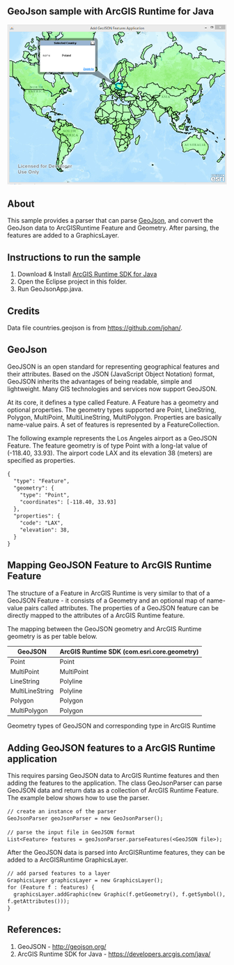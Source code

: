 ## GeoJson sample with ArcGIS Runtime for Java

![Screenshot](/geojson/screenshot.png?raw=true "Screenshot")

## About

This sample [](/geojson/src/GeoJsonApp.java) provides a parser [](/geojson/src/GeoJsonParser.java) that can 
parse [GeoJson](http://geojson.org/), and convert the GeoJson data [](/geojson/countries.geojson) to 
ArcGISRuntime Feature and Geometry. After parsing, the features are added to a GraphicsLayer.

## Instructions to run the sample
1. Download & Install [ArcGIS Runtime SDK for Java](https://developers.arcgis.com/java/)
2. Open the Eclipse project in this folder.
3. Run GeoJsonApp.java.

## Credits
Data file countries.geojson is from https://github.com/johan/.

## GeoJson
GeoJSON is an open standard for representing geographical features and their attributes. Based on the JSON (JavaScript Object Notation) format, GeoJSON inherits the advantages of being readable, simple and lightweight. Many GIS technologies and services now support GeoJSON.

At its core, it defines a type called Feature. A Feature has a geometry and optional properties. The geometry types supported are Point, LineString, Polygon, MultiPoint, MultiLineString, MultiPolygon. Properties are basically name-value pairs. A set of features is represented by a FeatureCollection.

The following example represents the Los Angeles airport as a GeoJSON Feature. The feature geometry is of type Point with a long-lat value of (-118.40, 33.93). The airport code LAX and its elevation 38 (meters) are specified as properties.
```
{ 
  "type": "Feature",
  "geometry": {
    "type": "Point", 
    "coordinates": [-118.40, 33.93]
  },
  "properties": {
    "code": "LAX",
    "elevation": 38,
  }
}
```

## Mapping GeoJSON Feature to ArcGIS Runtime Feature
The structure of a Feature in ArcGIS Runtime is very similar to that of a GeoJSON Feature - it consists of a Geometry and an optional map of name-value pairs called attributes. The properties of a GeoJSON feature can be directly mapped to the attributes of a ArcGIS Runtime feature. 

The mapping between the GeoJSON geometry and ArcGIS Runtime geometry is as per table below.

GeoJSON         | ArcGIS Runtime SDK (com.esri.core.geometry)
-------         | ------------------        
Point           | Point
MultiPoint      | MultiPoint
LineString      | Polyline
MultiLineString | Polyline
Polygon         | Polygon
MultiPolygon    | Polygon
  
Geometry types of GeoJSON and corresponding type in ArcGIS Runtime

## Adding GeoJSON features to a ArcGIS Runtime application
This requires parsing GeoJSON data to ArcGIS Runtime features and then adding the features to the application. 
The class GeoJsonParser can parse GeoJSON data and return data as a collection of ArcGIS Runtime Feature. The example below shows how to use the parser.

```
// create an instance of the parser
GeoJsonParser geoJsonParser = new GeoJsonParser();

// parse the input file in GeoJSON format
List<Feature> features = geoJsonParser.parseFeatures(<GeoJSON file>);
```

After the GeoJSON data is parsed into ArcGISRuntime features, they can be added to a ArcGISRuntime GraphicsLayer.

```
// add parsed features to a layer
GraphicsLayer graphicsLayer = new GraphicsLayer();
for (Feature f : features) {
  graphicsLayer.addGraphic(new Graphic(f.getGeometry(), f.getSymbol(), f.getAttributes()));
}
```

## References:
1. GeoJSON - http://geojson.org/
2. ArcGIS Runtime SDK for Java - https://developers.arcgis.com/java/


